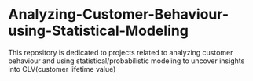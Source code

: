 # Analyzing-Customer-Behaviour-using-Statistical-Modeling
This repository is dedicated to projects related to analyzing customer behaviour and using statistical/probabilistic modeling to uncover insights into CLV(customer lifetime value)
